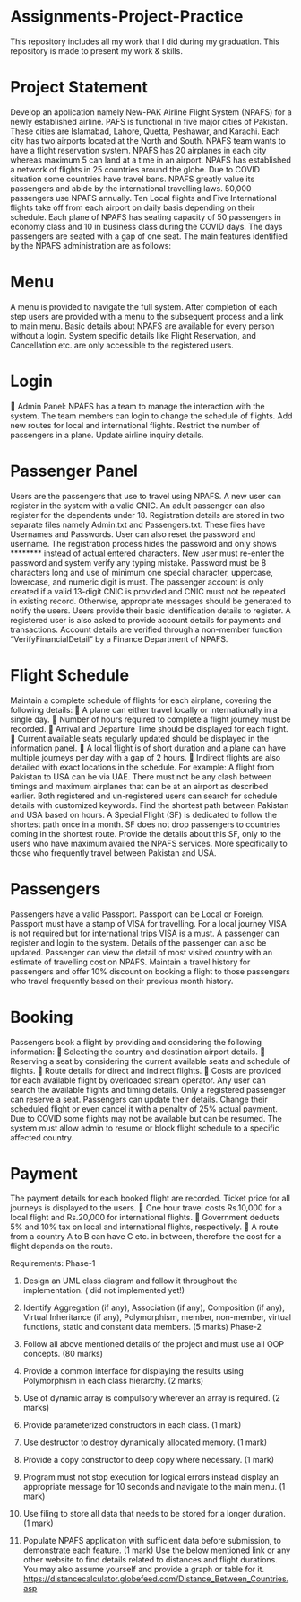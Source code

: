 # Assignments-Project-Practice
This repository includes all my work that I did during my graduation. This repository is made to present my work &amp; skills. 


# Project Statement
Develop an application namely New-PAK Airline Flight System (NPAFS) for a newly
established airline. PAFS is functional in five major cities of Pakistan. These cities are
Islamabad, Lahore, Quetta, Peshawar, and Karachi. Each city has two airports located at the
North and South. NPAFS team wants to have a flight reservation system. NPAFS has 20
airplanes in each city whereas maximum 5 can land at a time in an airport. NPAFS has
established a network of flights in 25 countries around the globe. Due to COVID situation some
countries have travel bans. NPAFS greatly value its passengers and abide by the international
travelling laws. 50,000 passengers use NPAFS annually. Ten Local flights and Five
International flights take off from each airport on daily basis depending on their schedule. Each
plane of NPAFS has seating capacity of 50 passengers in economy class and 10 in business
class during the COVID days. The days passengers are seated with a gap of one seat. The main
features identified by the NPAFS administration are as follows:

# Menu 
A menu is provided to navigate the full system. After completion of each step users are
provided with a menu to the subsequent process and a link to main menu. Basic details about
NPAFS are available for every person without a login. System specific details like Flight
Reservation, and Cancellation etc. are only accessible to the registered users.

# Login
 Admin Panel: NPAFS has a team to manage the interaction with the system. The team
members can login to change the schedule of flights. Add new routes for local and
international flights. Restrict the number of passengers in a plane. Update airline
inquiry details.

# Passenger Panel
Users are the passengers that use to travel using NPAFS. A new user
can register in the system with a valid CNIC. An adult passenger can also register for
the dependents under 18.
Registration details are stored in two separate files namely Admin.txt and Passengers.txt.
These files have Usernames and Passwords. User can also reset the password and username.
The registration process hides the password and only shows ******** instead of actual
entered characters. New user must re-enter the password and system verify any typing
mistake. Password must be 8 characters long and use of minimum one special character,
uppercase, lowercase, and numeric digit is must. The passenger account is only created if
a valid 13-digit CNIC is provided and CNIC must not be repeated in existing record.
Otherwise, appropriate messages should be generated to notify the users. Users provide
their basic identification details to register.
A registered user is also asked to provide account details for payments and transactions.
Account details are verified through a non-member function “VerifyFinancialDetail” by a
Finance Department of NPAFS.

# Flight Schedule
Maintain a complete schedule of flights for each airplane, covering the following details:
 A plane can either travel locally or internationally in a single day.
 Number of hours required to complete a flight journey must be recorded.
 Arrival and Departure Time should be displayed for each flight.
 Current available seats regularly updated should be displayed in the information panel.
 A local flight is of short duration and a plane can have multiple journeys per day with
a gap of 2 hours.
 Indirect flights are also detailed with exact locations in the schedule. For example: A
flight from Pakistan to USA can be via UAE.
There must not be any clash between timings and maximum airplanes that can be at an airport
as described earlier. Both registered and un-registered users can search for schedule details
with customized keywords.
Find the shortest path between Pakistan and USA based on hours. A Special Flight (SF)
is dedicated to follow the shortest path once in a month. SF does not drop passengers to
countries coming in the shortest route. Provide the details about this SF, only to the users
who have maximum availed the NPAFS services. More specifically to those who
frequently travel between Pakistan and USA.

# Passengers

Passengers have a valid Passport. Passport can be Local or Foreign. Passport must have a stamp
of VISA for travelling. For a local journey VISA is not required but for international trips VISA
is a must. A passenger can register and login to the system. Details of the passenger can also
be updated. Passenger can view the detail of most visited country with an estimate of travelling
cost on NPAFS.
Maintain a travel history for passengers and offer 10% discount on booking a flight to those
passengers who travel frequently based on their previous month history.

# Booking
Passengers book a flight by providing and considering the following information:
 Selecting the country and destination airport details.
 Reserving a seat by considering the current available seats and schedule of flights.
 Route details for direct and indirect flights.
 Costs are provided for each available flight by overloaded stream operator.
Any user can search the available flights and timing details. Only a registered passenger can
reserve a seat. Passengers can update their details. Change their scheduled flight or even cancel
it with a penalty of 25% actual payment.
Due to COVID some flights may not be available but can be resumed. The system must allow
admin to resume or block flight schedule to a specific affected country.

# Payment
The payment details for each booked flight are recorded. Ticket price for all journeys is
displayed to the users.
 One hour travel costs Rs.10,000 for a local flight and Rs.20,000 for international flights.
 Government deducts 5% and 10% tax on local and international flights, respectively.
 A route from a country A to B can have C etc. in between, therefore the cost for a flight
depends on the route.

Requirements:
Phase-1
1. Design an UML class diagram and follow it throughout the implementation.
( did not implemented yet!)

2. Identify Aggregation (if any), Association (if any), Composition (if any), Virtual
Inheritance (if any), Polymorphism, member, non-member, virtual functions, static
and constant data members. (5 marks)
Phase-2
1. Follow all above mentioned details of the project and must use all OOP concepts. (80
marks)
2. Provide a common interface for displaying the results using Polymorphism in each
class hierarchy. (2 marks)
3. Use of dynamic array is compulsory wherever an array is required. (2 marks)
4. Provide parameterized constructors in each class. (1 mark)
5. Use destructor to destroy dynamically allocated memory. (1 mark)
6. Provide a copy constructor to deep copy where necessary. (1 mark)
7. Program must not stop execution for logical errors instead display an appropriate
message for 10 seconds and navigate to the main menu. (1 mark)
8. Use filing to store all data that needs to be stored for a longer duration. (1 mark)
9. Populate NPAFS application with sufficient data before submission, to
demonstrate each feature. (1 mark)
Use the below mentioned link or any other website to find details related to distances and
flight durations. You may also assume yourself and provide a graph or table for it.
https://distancecalculator.globefeed.com/Distance_Between_Countries.asp
